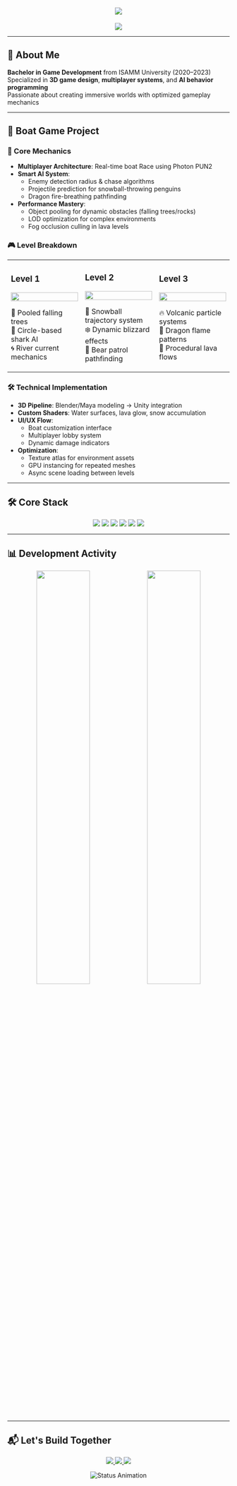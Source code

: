 <h1 align="center">
  <img src="https://readme-typing-svg.herokuapp.com?font=Fira+Code&size=30&duration=2800&color=38BDF8&center=true&width=800&lines=🎮+Rami+Boughanmi;🚀+Game+Developer alt="Header Animation">
</h1>

<p align="center">
  <img src="https://skillicons.dev/icons?i=unity,cs,blender,github,git,webgl,maya" />
</p>

---

## 🧠 About Me
**Bachelor in Game Development** from ISAMM University (2020–2023)  
Specialized in **3D game design**, **multiplayer systems**, and **AI behavior programming**  
Passionate about creating immersive worlds with optimized gameplay mechanics

---

## 🚀 Boat Game Project



### 🌴 Core Mechanics
- **Multiplayer Architecture**: Real-time boat Race using Photon PUN2
- **Smart AI System**:
  - Enemy detection radius & chase algorithms
  - Projectile prediction for snowball-throwing penguins
  - Dragon fire-breathing pathfinding
- **Performance Mastery**:
  - Object pooling for dynamic obstacles (falling trees/rocks)
  - LOD optimization for complex environments
  - Fog occlusion culling in lava levels

### 🎮 Level Breakdown
<table>
  <tr>
    <td width="33%">
      <h3>Level 1</h3>
       <img src="https://media.giphy.com/media/v1.Y2lkPTc5MGI3NjExd3Nzd2s4d2h6b2R2Z2N1b2Z1aG5jM2V3bHZxY3g5a3JxbnU0aGxxbyZlcD12MV9pbnRlcm5hbF9naWZfYnlfaWQmY3Q9Zw/l4FGr6jqk7Nqk9uOY/giphy.gif" width="100%">
      <p>🌳 Pooled falling trees<br>🦈 Circle-based shark AI<br>🌀 River current mechanics</p>
    </td>
    <td width="33%">
      <h3>Level 2</h3>
      <img src="https://media.giphy.com/media/v1.Y2lkPTc5MGI3NjExd3Nzd2s4d2h6b2R2Z2N1b2Z1aG5jM2V3bHZxY3g5a3JxbnU0aGxxbyZlcD12MV9pbnRlcm5hbF9naWZfYnlfaWQmY3Q9Zw/l4FGr6jqk7Nqk9uOY/giphy.gif" width="100%">
      <p>🐧 Snowball trajectory system<br>❄️ Dynamic blizzard effects<br>🐻 Bear patrol pathfinding</p>
    </td>
    <td width="33%">
      <h3>Level 3</h3>
      <img src="https://media.giphy.com/media/v1.Y2lkPTc5MGI3NjExd3Nzd2s4d2h6b2R2Z2N1b2Z1aG5jM2V3bHZxY3g5a3JxbnU0aGxxbyZlcD12MV9pbnRlcm5hbF9naWZfYnlfaWQmY3Q9Zw/l4FGr6jqk7Nqk9uOY/giphy.gif" width="100%">
      <p>🔥 Volcanic particle systems<br>🐉 Dragon flame patterns<br>🌋 Procedural lava flows</p>
    </td>
  </tr>
</table>

### 🛠️ Technical Implementation
- **3D Pipeline**: Blender/Maya modeling → Unity integration
- **Custom Shaders**: Water surfaces, lava glow, snow accumulation
- **UI/UX Flow**: 
  - Boat customization interface
  - Multiplayer lobby system
  - Dynamic damage indicators
- **Optimization**:
  - Texture atlas for environment assets
  - GPU instancing for repeated meshes
  - Async scene loading between levels

---

## 🛠️ Core Stack
<p align="center">
  <img src="https://img.shields.io/badge/Unity-000000?style=for-the-badge&logo=unity&logoColor=white"> 
  <img src="https://img.shields.io/badge/C%23-239120?style=for-the-badge&logo=c-sharp&logoColor=white">
  <img src="https://img.shields.io/badge/Photon-FF1493?style=for-the-badge&logo=photon&logoColor=white">
  <img src="https://img.shields.io/badge/WebGL-990000?style=for-the-badge&logo=webgl&logoColor=white">
  <img src="https://img.shields.io/badge/Blender-F5792A?style=for-the-badge&logo=blender&logoColor=white">
  <img src="https://img.shields.io/badge/Git-F05032?style=for-the-badge&logo=git&logoColor=white">
</p>

---

## 📊 Development Activity
<p align="center">
  <img src="https://github-readme-stats.vercel.app/api?username=Rami78453&show_icons=true&theme=radical" width="49%">
  <img src="https://github-readme-streak-stats.herokuapp.com?user=Rami78453&theme=radical" width="49%">
</p>

---

## 📬 Let's Build Together
<p align="center">
  <a href="https://linkedin.com/in/rami-boughanmi-/">
    <img src="https://img.shields.io/badge/LinkedIn-0077B5?style=for-the-badge&logo=linkedin&logoColor=white">
  </a>
  <a href="mailto:ramiboughanmi2@gmail.com">
    <img src="https://img.shields.io/badge/Gmail-D14836?style=for-the-badge&logo=gmail&logoColor=white">
  </a>
  <a href="https://github.com/Rami78453">
    <img src="https://img.shields.io/badge/Portfolio-100000?style=for-the-badge&logo=github&logoColor=white">
  </a>
</p>

<p align="center">
  <img src="https://readme-typing-svg.herokuapp.com?font=Fira+Code&size=14&color=38BDF8&center=true&width=600&lines=🚀+Next:+Procedural+Terrain+Generation;🎯+Current:+VR+Controls+Integration;💡+Learning:+Advanced+Shader+Writing" alt="Status Animation">
</p>
